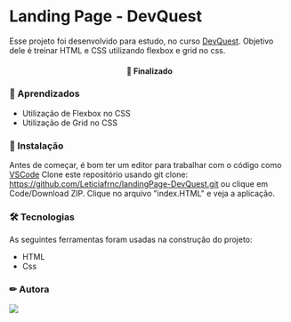 # Landing Page - DevQuest
 Esse projeto foi desenvolvido para estudo, no curso [DevQuest](https://www.linkedin.com/school/devquest-dev-em-dobro/about/). Objetivo dele é treinar HTML e CSS utilizando flexbox e grid no css.

<h4 align="center"> 
🚀 Finalizado
</h4>

### 📕 Aprendizados
- Utilização de Flexbox no CSS
- Utilização de Grid no CSS
  

### 🏁 Instalação

Antes de começar, é bom ter um editor para trabalhar com o código como [VSCode](https://code.visualstudio.com/)
Clone este repositório usando git clone: https://github.com/Leticiafrnc/landingPage-DevQuest.git ou clique em Code/Download ZIP. Clique no arquivo "index.HTML" e veja a aplicação.

### 🛠 Tecnologias

As seguintes ferramentas foram usadas na construção do projeto:
- HTML
- Css


### ✏ Autora
 [<img src="https://img.shields.io/badge/linkedin-%230077B5.svg?&style=for-the-badge&logo=linkedin&logoColor=white" />](https://www.linkedin.com/in/leticiafrnc//) 
